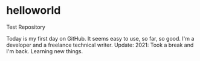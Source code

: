 # helloworld
Test Repository

Today is my first day on GitHub. It seems easy to use, so far, so good. I'm a developer and a freelance technical writer. Update: 2021: Took a break and I'm back. Learning new things. 

